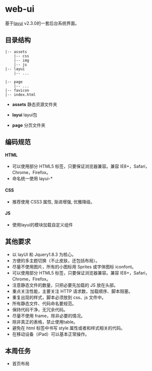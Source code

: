 web-ui
===

基于[layui](http://www.layui.com/) v2.3.0的一套后台系统界面。


## 目录结构
	
	|-- assets
		|-- css
		|-- img
		|-- js
	|-- layui 
		|-- ...

	|-- page
		|-- ...
	|--	favicon 
	|-- index.html	

- **assets**
	静态资源文件夹

- **layui**
	layui包

- **page**
	分页文件夹

## 编码规范

#### HTML

- 可以使用部分 HTML5 标签，只要保证浏览器兼容。兼容 IE8+，Safari，Chrome，Firefox。
- 命名统一使用 layui-*

#### CSS

- 推荐使用 CSS3 属性, 渐进增强, 优雅降级。

#### JS

- 使用layui的模块加载自定义组件

## 其他要求

* 以 layUI 和 Jquery1.8.3 为核心。
* 方便的多主题切换（不止皮肤，还包括布局）。
* 尽量不使用图片，所有的小图标用 Sprites 或字体图标 iconfont。
* 可以使用部分 HTML5 标签，只要保证浏览器兼容。兼容 IE8+，Safari，Chrome，Firefox。
* 注意静态文件的数量，只把必要先加载的 JS 放在头部。
* 重点关注性能，主要关注 HTTP 请求数，加载顺序、脚本阻塞。
* 重复出现的样式，脚本必须放到 css、js 文件中。
* 所有静态文件、代码命名要规范。
* 保持代码干净，无冗余代码。
* 尽量不使用 frame，除非必要的情况。
* 除非真正的表格，禁止使用table。
* 避免在 html 标签中书写 style 属性或者和样式相关的代码。
* 在移动设备（iPad）可以基本正常操作。

## 本周任务

* 首页布局